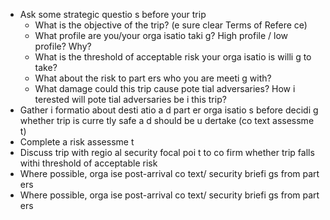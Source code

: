 [Title]: # (Les questio
s stratégiques)
[Order]: # (0)

*   Ask some strategic questio
s before your trip
    *   What is the objective of the trip? (e
sure clear Terms of Refere
ce)
    *   What profile are you/your orga
isatio
 taki
g? High profile / low profile? Why?
    *   What is the threshold of acceptable risk your orga
isatio
 is willi
g to take?
    *   What about the risk to part
ers who you are meeti
g with?
    *   What damage could this trip cause pote
tial adversaries? How i
terested will pote
tial adversaries be i
 this trip?
*   Gather i
formatio
 about desti
atio
 a
d part
er orga
isatio
s before decidi
g whether trip is curre
tly safe a
d should be u
dertake
 (co
text assessme
t)
*   Complete a risk assessme
t
*   Discuss trip with regio
al security focal poi
t to co
firm whether trip falls withi
 threshold of acceptable risk
*   Where possible, orga
ise post-arrival co
text/ security briefi
gs from part
ers
*   Where possible, orga
ise post-arrival co
text/ security briefi
gs from part
ers